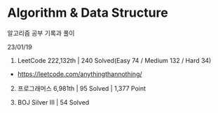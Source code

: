 # Algorithm & Data Structure

알고리즘 공부 기록과 풀이

23/01/19

1. LeetCode 222,132th | 240 Solved(Easy 74 / Medium 132 / Hard 34)
- https://leetcode.com/anythingthannothing/

2. 프로그래머스 6,981th | 95 Solved | 1,377 Point

3. BOJ Silver III | 54 Solved